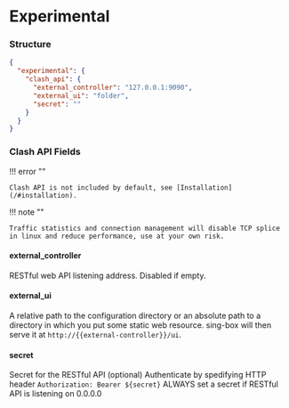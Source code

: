 # Experimental

### Structure

```json
{
  "experimental": {
    "clash_api": {
      "external_controller": "127.0.0.1:9090",
      "external_ui": "folder",
      "secret": ""
    }
  }
}
```

### Clash API Fields

!!! error ""

    Clash API is not included by default, see [Installation](/#installation).

!!! note ""

    Traffic statistics and connection management will disable TCP splice in linux and reduce performance, use at your own risk.

#### external_controller

RESTful web API listening address. Disabled if empty.

#### external_ui

A relative path to the configuration directory or an absolute path to a
directory in which you put some static web resource. sing-box will then
serve it at `http://{{external-controller}}/ui`.

#### secret

Secret for the RESTful API (optional)
Authenticate by spedifying HTTP header `Authorization: Bearer ${secret}`
ALWAYS set a secret if RESTful API is listening on 0.0.0.0